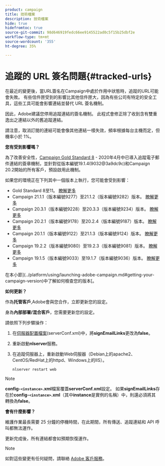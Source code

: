 ```yaml
---
product: campaign
title: 技術檔案
description: 技術檔案
hide: true
hidefromtoc: true
source-git-commit: 98d646919fedc66ee9145522ad0c5f15b25dbf2e
workflow-type: tm+mt
source-wordcount: '355'
ht-degree: 35%

---
```


# 追蹤的 URL 簽名問題{#tracked-urls}

在最近的變更後，當URL簽名在Campaign中處於作用中狀態時，追蹤的URL可能會失敗。 有些信件匣受到的影響比其他信件匣大，因為有些公司有特定的安全工具，這些工具可能會影響連結並替代 URL 簽名機制。

因此，Adobe建議您停用追蹤連結的簽名機制。 此程式會修正除了收到含有雙重逸出之連結以外的舊追蹤連結。

請注意，取消訂閱的連結可能會像其他連結一樣失效，頻率根據每台主機而定，但機率小於 1%。

**您有受到影響嗎？**

為了改善安全性，[Campaign Gold Standard 8](../rn/using/gold-standard.md#gs8) - 2020年4月中已導入追蹤電子郵件連結的簽章機制，並針對從版本編號19.1.4(9032@3a9dc9c)和Campaign 20.2開始的所有客戶，預設啟用此機制。

如果您的環境正在下列其中一個版本上執行，您可能會受到影響：

* Gold Standard 8至11。 [瞭解更多](../rn/using/gold-standard.md#gs-8)
* Campaign 21.1.1（版本編號9277）至21.1.2（版本編號9282）版本。 [瞭解更多](../rn/using/latest-release.md)
* Campaign 20.3.1（版本編號9228）至20.3.3（版本編號9234）版本。 [瞭解更多](../rn/using/release--20-3.md)
* Campaign 20.2.1（版本編號9178）至20.2.4（版本編號9187）版本。 [瞭解更多](../rn/using/release--20-2.md)
* Campaign 20.1.1（版本編號9122）至21.1.3（版本編號9124）版本。 [瞭解更多](../rn/using/release--20-1.md)
* Campaign 19.2.2（版本編號9080）至19.2.3（版本編號9081）版本。 [瞭解更多](../rn/using/release--19-2.md)
* Campaign 19.1.5（版本編號9033）至19.1.7（版本編號9036）版本。 [瞭解更多](../rn/using/release--19-1.md)

在本小節](../platform/using/launching-adobe-campaign.md#getting-your-campaign-version)中了解如何檢查您的版本[。

**如何更新？**

作為&#x200B;**托管客戶**,Adobe會與您合作，立即更新您的設定。

身為&#x200B;**內部部署/混合客戶**，您需要更新您的設定。

請依照下列步驟操作：

1. 在[伺服器配置檔案](../installation/using/the-server-configuration-file.md)(serverConf.xml)中，將&#x200B;**signEmailLinks**&#x200B;更改為&#x200B;**false**。
1. 重新啟動&#x200B;**nlserver**&#x200B;服務。
1. 在追蹤伺服器上，重新啟動Web伺服器（Debian上的apache2、CentOS/RedHat上的httpd、Windows上的IIS）。

   ```
   nlserver restart web
   ```

>[!NOTE]
>
>**config-`<instance>`.xml**&#x200B;檔案覆蓋&#x200B;**serverConf.xml**&#x200B;設定。 如果&#x200B;**signEmailLinks**&#x200B;存在於&#x200B;**config-`<instance>`.xml**（其中&#x200B;**instance**&#x200B;是實例的名稱）中，則還必須將其轉換為&#x200B;**false**。


**會有什麼影響？**

維護作業最長需要 25 分鐘的停機時間，在此期間，所有傳送、追蹤連結和 API 呼叫都無法運作。

更新完成後，所有連結都會如預期恢復運作。

>[!NOTE]
>
>如對這些變更有任何疑問，請聯絡 [Adobe 客戶服務](https://helpx.adobe.com/tw/enterprise/admin-guide.html/enterprise/using/support-for-experience-cloud.ug.html)。

